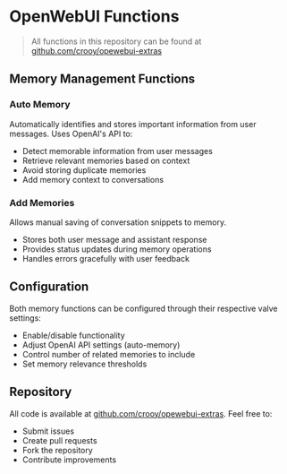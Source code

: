 # OpenWebUI Functions

> All functions in this repository can be found at [github.com/crooy/opewebui-extras](https://github.com/crooy/opewebui-extras)

## Memory Management Functions

### Auto Memory
Automatically identifies and stores important information from user messages. Uses OpenAI's API to:
- Detect memorable information from user messages
- Retrieve relevant memories based on context
- Avoid storing duplicate memories
- Add memory context to conversations

### Add Memories
Allows manual saving of conversation snippets to memory.
- Stores both user message and assistant response
- Provides status updates during memory operations
- Handles errors gracefully with user feedback

## Configuration
Both memory functions can be configured through their respective valve settings:
- Enable/disable functionality
- Adjust OpenAI API settings (auto-memory)
- Control number of related memories to include
- Set memory relevance thresholds

## Repository
All code is available at [github.com/crooy/opewebui-extras](https://github.com/crooy/opewebui-extras). Feel free to:
- Submit issues
- Create pull requests
- Fork the repository
- Contribute improvements
